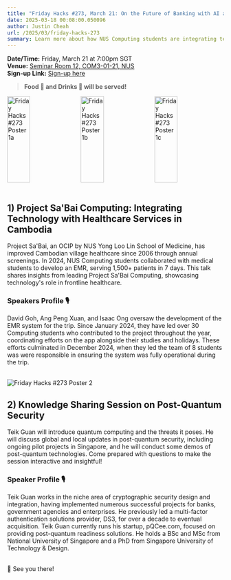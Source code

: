```yaml
---
title: "Friday Hacks #273, March 21: On the Future of Banking with AI and a Deep Dive into Cyber Threat Intelligence"
date: 2025-03-18 00:08:00.050096
author: Justin Cheah
url: /2025/03/friday-hacks-273
summary: Learn more about how NUS Computing students are integrating technology with healthcare in Cambodia and the latest in post-quantum security
---
```


**Date/Time:** Friday, March 21 at 7:00pm SGT<br />
**Venue:** <a href="https://nusmods.com/venues/COM3-01-21">Seminar Room 12, COM3-01-21, NUS</a><br />
**Sign-up Link:** [Sign-up here](https://hckr.cc/fh-273-signup-non-nus)<br />

> **Food 🍕 and Drinks 🧋 will be served!**

<div style="display: flex; justify-content: center; gap: 10px;">
    <img src="/img/2025/fh/273-1a.png" alt="Friday Hacks #273 Poster 1a" style="width: 33%; height: 200px; object-fit: cover;" />
    <img src="/img/2025/fh/273-1b.jpg" alt="Friday Hacks #273 Poster 1b" style="width: 33%; height: 200px; object-fit: cover;" />
    <img src="/img/2025/fh/273-1c.jpg" alt="Friday Hacks #273 Poster 1c" style="width: 33%; height: 200px; object-fit: cover;" />
</div>
<br />

## 1) Project Sa'Bai Computing: Integrating Technology with Healthcare Services in Cambodia

Project Sa'Bai, an OCIP by NUS Yong Loo Lin School of Medicine, has improved Cambodian village healthcare since 2006 through annual screenings. In 2024, NUS Computing students collaborated with medical students to develop an EMR, serving 1,500+ patients in 7 days. This talk shares insights from leading Project Sa'Bai Computing, showcasing technology's role in frontline healthcare.

### Speakers Profile 🎙️️

David Goh, Ang Peng Xuan, and Isaac Ong oversaw the development of the EMR system for the trip. Since January 2024, they have led over 30 Computing students who contributed to the project throughout the year, coordinating efforts on the app alongside their studies and holidays. These efforts culminated in December 2024, when they led the team of 8 students was were responsible in ensuring the system was fully operational during the trip.<br /><br />

<img src="/img/2025/fh/273-2.jpg" alt="Friday Hacks #273 Poster 2" /><br />

## 2) Knowledge Sharing Session on Post-Quantum Security

Teik Guan will introduce quantum computing and the threats it poses. He will discuss global and local updates in post-quantum security, including ongoing pilot projects in Singapore, and he will conduct some demos of post-quantum technologies. Come prepared with questions to make the session interactive and insightful!

### Speaker Profile 🎙️

Teik Guan works in the niche area of cryptographic security design and integration, having implemented numerous successful projects for banks, government agencies and enterprises. He previously led a multi-factor authentication solutions provider, DS3, for over a decade to eventual acquisition. Teik Guan currently runs his startup, pQCee.com, focused on providing post-quantum readiness solutions. He holds a BSc and MSc from National University of Singapore and a PhD from Singapore University of Technology & Design. <br /><br />

👋 See you there!
